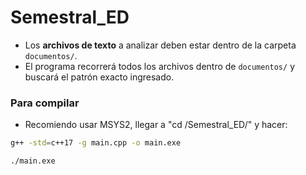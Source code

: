 # Semestral_ED

- Los **archivos de texto** a analizar deben estar dentro de la carpeta `documentos/`.
- El programa recorrerá todos los archivos dentro de `documentos/` y buscará el patrón exacto ingresado.

### Para compilar

- Recomiendo usar MSYS2, llegar a "cd /Semestral_ED/" y hacer:

```bash
g++ -std=c++17 -g main.cpp -o main.exe
```
```bash
./main.exe
```